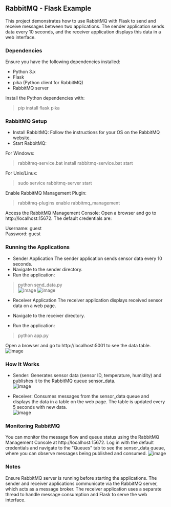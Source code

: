## RabbitMQ - Flask Example
This project demonstrates how to use RabbitMQ with Flask to send and receive messages between two applications. The sender application sends data every 10 seconds, and the receiver application displays this data in a web interface.

### Dependencies
Ensure you have the following dependencies installed:

- Python 3.x
- Flask
- pika (Python client for RabbitMQ)
- RabbitMQ server

Install the Python dependencies with:

> pip install flask pika

### RabbitMQ Setup
- Install RabbitMQ: Follow the instructions for your OS on the RabbitMQ website.
- Start RabbitMQ:

For Windows:
> rabbitmq-service.bat install
> rabbitmq-service.bat start

For Unix/Linux:

> sudo service rabbitmq-server start

Enable RabbitMQ Management Plugin:

> rabbitmq-plugins enable rabbitmq_management

Access the RabbitMQ Management Console:
Open a browser and go to http://localhost:15672. The default credentials are:  

Username: guest  
Password: guest  

### Running the Applications
- Sender Application
The sender application sends sensor data every 10 seconds.  
- Navigate to the sender directory.
- Run the application:

> python send_data.py  
![image](https://github.com/user-attachments/assets/e106cb5b-5462-4601-bab1-c1fea40bd70d)
![image](https://github.com/user-attachments/assets/e78842e3-2fa7-4baf-b497-66c35908865a)


- Receiver Application
The receiver application displays received sensor data on a web page.  

- Navigate to the receiver directory. 
- Run the application:  


> python app.py

Open a browser and go to http://localhost:5001 to see the data table.  
![image](https://github.com/user-attachments/assets/122b1628-5b1a-4a13-bece-3caa4f32abfd)


### How It Works
- Sender: Generates sensor data (sensor ID, temperature, humidity) and publishes it to the RabbitMQ queue sensor_data.  
![image](https://github.com/user-attachments/assets/8eca890c-fff4-4d74-9365-4c23f6173485)

- Receiver: Consumes messages from the sensor_data queue and displays the data in a table on the web page. The table is updated every 5 seconds with new data.  
![image](https://github.com/user-attachments/assets/92522a38-66f1-426c-9d72-c04b669fb6b7)


### Monitoring RabbitMQ
You can monitor the message flow and queue status using the RabbitMQ Management Console at http://localhost:15672. Log in with the default credentials and navigate to the "Queues" tab to see the sensor_data queue, where you can observe messages being published and consumed.
![image](https://github.com/user-attachments/assets/cca47959-3f96-4982-bf35-a21af82838b8)


### Notes
Ensure RabbitMQ server is running before starting the applications.
The sender and receiver applications communicate via the RabbitMQ server, which acts as a message broker.
The receiver application uses a separate thread to handle message consumption and Flask to serve the web interface.
